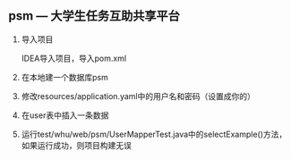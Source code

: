 ## psm — 大学生任务互助共享平台

1. 导入项目

   IDEA导入项目，导入pom.xml

2. 在本地建一个数据库psm

3. 修改resources/application.yaml中的用户名和密码（设置成你的）

4. 在user表中插入一条数据

5. 运行test/whu/web/psm/UserMapperTest.java中的selectExample()方法，如果运行成功，则项目构建无误